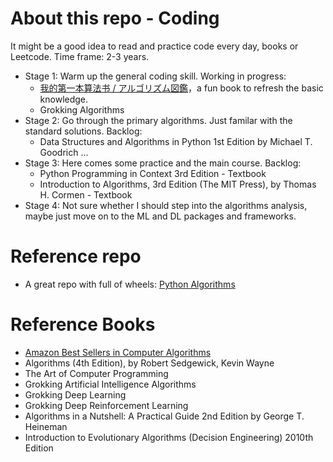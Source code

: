 # About this repo - Coding

It might be a good idea to read and practice code every day, books or Leetcode.
Time frame: 2-3 years.

* Stage 1: Warm up the general coding skill. Working in progress:
  * [我的第一本算法书 / アルゴリズム図鑑](https://www.ituring.com.cn/book/2464)，a fun book to refresh the basic knowledge.
  * Grokking Algorithms
* Stage 2: Go through the primary algorithms. Just familar with the standard solutions. Backlog:
  * Data Structures and Algorithms in Python 1st Edition by Michael T. Goodrich ...
* Stage 3: Here comes some practice and the main course. Backlog:
  * Python Programming in Context 3rd Edition - Textbook
  * Introduction to Algorithms, 3rd Edition (The MIT Press), by Thomas H. Cormen - Textbook
* Stage 4: Not sure whether I should step into the algorithms analysis, maybe just move on to the ML and DL packages and frameworks.

# Reference repo
* A great repo with full of wheels: [Python Algorithms](https://github.com/TheAlgorithms/Python)

# Reference Books
* [Amazon Best Sellers in Computer Algorithms](https://www.amazon.com/gp/bestsellers/books/491298/ref=pd_zg_hrsr_books)
* Algorithms (4th Edition), by Robert Sedgewick, Kevin Wayne
* The Art of Computer Programming
* Grokking Artificial Intelligence Algorithms
* Grokking Deep Learning
* Grokking Deep Reinforcement Learning
* Algorithms in a Nutshell: A Practical Guide 2nd Edition by George T. Heineman
* Introduction to Evolutionary Algorithms (Decision Engineering) 2010th Edition
